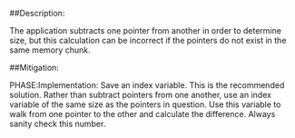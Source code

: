 ##Description:

The application subtracts one pointer from another in order to determine size, but this calculation can be incorrect if the pointers do not exist in the same memory chunk.



##Mitigation:


PHASE:Implementation:
Save an index variable. This is the recommended solution. Rather than subtract pointers from one another, use an index variable of the same size as the pointers in question. Use this variable to walk from one pointer to the other and calculate the difference. Always sanity check this number.

